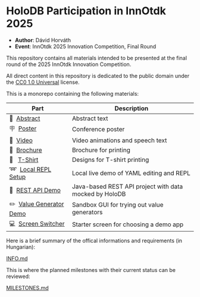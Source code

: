 # HoloDB Participation in InnOtdk 2025

- **Author**: Dávid Horváth
- **Event**: InnOtdk 2025 Innovation Competition, Final Round

This repository contains all materials intended to be presented
at the final round of the 2025 InnOtdk Innovation Competition.

All direct content in this repository is dedicated to the public domain under the
[CC0 1.0 Universal](https://creativecommons.org/publicdomain/zero/1.0/legalcode)
license.

This is a monorepo containing the following materials:

| Part | Description |
| --- | --- |
| :scroll:&nbsp; [Abstract](abstract/) | Abstract text |
| :placard:&nbsp; [Poster](poster/) | Conference poster |
| :movie_camera:&nbsp; [Video](video/) | Video animations and speech text |
| :blue_book:&nbsp; [Brochure](brochure/) | Brochure for printing |
| :tshirt: &nbsp; [T-Shirt](t-shirt/) | Designs for T-shirt printing |
| :loop:&nbsp; [Local REPL Setup](local-repl-setup/) | Local live demo of YAML editing and REPL |
| :link:&nbsp; [REST API Demo](rest-demo/) | Java-based REST API project with data mocked by HoloDB |
| :pencil2:&nbsp; [Value Generator Demo](value-generator-demo/) | Sandbox GUI for trying out value generators |
| :computer:&nbsp; [Screen Switcher](screen-switcher/) | Starter screen for choosing a demo app |

Here is a brief summary of the offical informations and requirements (in Hungarian):

[INFO.md](INFO.md)

This is where the planned milestones with their current status can be reviewed:

[MILESTONES.md](MILESTONES.md)
